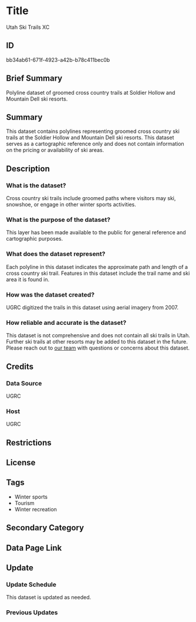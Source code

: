 # Title

Utah Ski Trails XC

## ID

bb34ab61-671f-4923-a42b-b78c411bec0b

## Brief Summary

Polyline dataset of groomed cross country trails at Soldier Hollow and Mountain Dell ski resorts.

## Summary

This dataset contains polylines representing groomed cross country ski trails at the Soldier Hollow and Mountain Dell ski resorts. This dataset serves as a cartographic reference only and does not contain information on the pricing or availability of ski areas.

## Description

### What is the dataset?

Cross country ski trails include groomed paths where visitors may ski, snowshoe, or engage in other winter sports activities.

### What is the purpose of the dataset?

This layer has been made available to the public for general reference and cartographic purposes.

### What does the dataset represent?

Each polyline in this dataset indicates the approximate path and length of a cross country ski trail. Features in this dataset include the trail name and ski area it is found in.

### How was the dataset created?

UGRC digitized the trails in this dataset using aerial imagery from 2007.

### How reliable and accurate is the dataset?

This dataset is not comprehensive and does not contain all ski trails in Utah. Further ski trails at other resorts may be added to this dataset in the future. Please reach out to [our team](https://gis.utah.gov/contact/) with questions or concerns about this dataset.

## Credits

### Data Source

UGRC

### Host

UGRC

## Restrictions

## License

## Tags

- Winter sports
- Tourism
- Winter recreation

## Secondary Category

## Data Page Link

## Update

### Update Schedule

This dataset is updated as needed.

### Previous Updates
